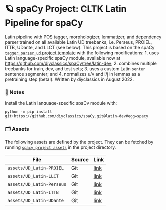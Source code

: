 <!-- SPACY PROJECT: AUTO-GENERATED DOCS START (do not remove) -->

# 🪐 spaCy Project: CLTK Latin Pipeline for spaCy

Latin pipeline with POS tagger, morphologizer, lemmatizer, and dependency parser trained on all available Latin UD treebanks, i.e. Perseus, PROIEL, ITTB, UDante, and LLCT (see below). This project is based on the spaCy [`tagger_parser_ud` project template](https://spacy.io/usage/projects) with the following modifications: 1. uses Latin language-specific spaCy module, available now at https://github.com/diyclassics/spaCy/tree/latin-dev; 2. combines multiple treebanks for train, dev, and test sets; 3. uses a custom Latin `senter` sentence segmenter; and 4. normalizes u/v and i/j in lemmas as a pretraining step (beta!). Written by diyclassics in August 2022.

### 📒 Notes

Install the Latin language-specific spaCy module with:

`python -m pip install git+https://github.com/diyclassics/spaCy.git@latin-dev#egg=spacy`

### 🗂 Assets

The following assets are defined by the project. They can
be fetched by running [`spacy project assets`](https://spacy.io/api/cli#project-assets)
in the project directory.

| File | Source | Link |
| --- | --- | --- |
| `assets/UD_Latin-PROIEL` | Git | [link](https://github.com/UniversalDependencies/UD_Latin-PROIEL) |
| `assets/UD_Latin-LLCT` | Git | [link](https://github.com/UniversalDependencies/UD_Latin-LLCT) |
| `assets/UD_Latin-Perseus` | Git | [link](https://github.com/UniversalDependencies/UD_Latin-Perseus) |
| `assets/UD_Latin-ITTB` | Git | [link](https://github.com/UniversalDependencies/UD_Latin-ITTB) |
| `assets/UD_Latin-UDante` | Git | [link](https://github.com/UniversalDependencies/UD_Latin-UDante) |

<!-- SPACY PROJECT: AUTO-GENERATED DOCS END (do not remove) -->
